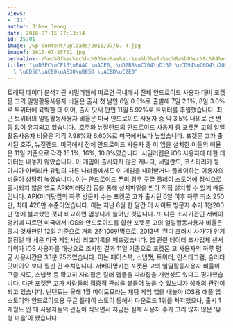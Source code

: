 ```yaml
---
Views:
- '11'
author: Jihee Jeong
date: 2016-07-15 17:13:14
id: 25701
image: /wp-content/uploads/2016/07/6.-4.jpg
imagef: 2016-07-25701.jpg
permalink: /%ed%8f%ac%ec%bc%93%eb%aa%ac-%ea%b3%a0-%ed%8a%b8%ec%9c%84%ed%84%b0-%ec%b6%94%ec%9b%94%ea%b2%8c%ec%9e%84-%ec%b5%9c%ea%b3%a0%ea%b8%b0%eb%a1%9d-%ea%b2%bd%ec%8b%a0/
title: "\uD3EC\uCF13\uBAAC \uACE0, \uD2B8\uC704\uD130 \uCD94\uC6D4\u2026\uAC8C\uC784\
  \ \uCD5C\uACE0\uAE30\uB85D \uACBD\uC2E0"
---
```


트래픽 데이터 분석기관 시밀러웹에 따르면 국내에서 전체 안드로이드 사용자 대비 포켓몬 고의 일일활동사용자 비율은 출시 첫 날인 6일 0.5%로 출발해 7일 2.1%, 8일 3.0%로 트위터에 육박한 데 이어, 출시 닷새 만인 11일 5.92%로 트위터를 추월했습니다. 최근 트위터의 일일활동사용자 비율은 미국 안드로이드 사용자 중 약 3.5% 내외로 큰 변동 없이 유지되고 있습니다.  호주와 뉴질랜드의 안드로이드 사용자 중 포켓몬 고의 일일활동사용자 비율은 각각 7.98%와 6.60%로 미국에서보다 높았습니다. 포켓몬 고가 출시된 호주, 뉴질랜드, 미국에서 전체 안드로이드 사용자 중 이 앱을 설치한 이들의 비율은 11일 기준으로 각각 15.1%, 16%, 10.8%였습니다. 시밀러웹은 iOS 사용자에 대한 데이터는 내놓지 않았습니다. 이 게임이 출시되지 않은 캐나다, 네덜란드, 코스타리카 등 아시아·아메리카·유럽의 다른 나라들에서도 이 게임을 내려받거나 플레이하는 이용자의 비율이 상당히 높았습니다. 이는 안드로이드 폰의 경우 구글 플레이 스토어에 정식으로 출시되지 않은 앱도 APK미러닷컴 등을 통해 설치파일을 받아 직접 설치할 수 있기 때문입니다. APK미러닷컴의 하루 방문자 수는 포켓몬 고가 출시된 6일 이후 하루 최소 250만, 최대 420만 수준이었습니다. 이는 지난 6월 한 달간 이 사이트 방문자 수가 1천200만 명에 불과했던 것과 비교하면 엄청나게 늘어난 것입니다. 또 다른 조사기관인 서베이멍키에 따르면 미국에서 iOS와 안드로이드를 합한 포켓몬 고의 일일활동사용자 비율은 출시 엿새만인 12일 기준으로 거의 2천100만명으로, 2013년 &#8216;캔디 크러시 사가&#8217;가 인기 절정일 때 세운 미국 게임사상 최고기록을 깨뜨렸습니다. 앱 관련 데이터 조사업체 센서타워가 iOS 사용자를 대상으로 조사한 결과 11일 기준으로 포켓몬 고 사용자의 하루 평균 사용시간은 33분 25초였습니다. 이는 페이스북, 스냅챗, 트위터, 인스타그램, 슬리더닷아이오 보다 훨씬 긴 수치입니다. 서베이멍키는 포켓몬 고의 일일활동사용자 비율이 구글 지도, 스냅챗 등 확고히 자리잡은 킬러 앱들을 따라잡을 개연성도 있다고 평가했습니다. 다만 포켓몬 고가 사람들의 집중적 관심을 붙들어 놓을 수 있느냐가 성패의 관건이 되고 있습니다. 닌텐도는 올해 1월 미이토모라는 채팅 게임 앱을 내놓아 iOS용 애플 앱스토어와 안드로이드용 구글 플레이 스토어 등에서 다운로드 1위를 차지했으나, 출시 1개월도 안 돼 사용자들의 관심이 식으면서 지금은 실제 사용자 수가 그리 많지 않은 &#8216;유령 마을&#8217;이 됐습니다.

&nbsp;